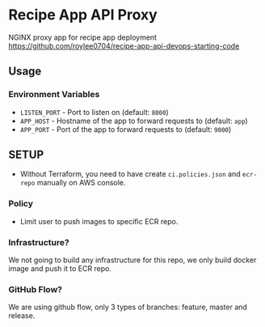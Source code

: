 # Recipe App API Proxy

NGINX proxy app for recipe app deployment https://github.com/roylee0704/recipe-app-api-devops-starting-code


## Usage

### Environment Variables

* `LISTEN_PORT` - Port to listen on (default: `8000`)
* `APP_HOST` - Hostname of the app to forward requests to (default: `app`)
* `APP_PORT` - Port of the app to forward requests to (default: `9000`)


## SETUP

* Without Terraform, you need to have create `ci.policies.json` and `ecr-repo` manually on AWS console.

### Policy

* Limit user to push images to specific ECR repo.


### Infrastructure?

We not going to build any infrastructure for this repo, we only build docker image and push it to ECR repo.


### GitHub Flow?
We are using github flow, only 3 types of branches: feature, master and release.
